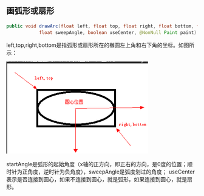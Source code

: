 ## 画弧形或扇形
```java
public void drawArc(float left, float top, float right, float bottom, float startAngle,
            float sweepAngle, boolean useCenter, @NonNull Paint paint)
```
left,top,right,bottom是指弧形或扇形所在的椭圆左上角和右下角的坐标。如图所示：

![](./11.png)

startAngle是弧形的起始角度（x轴的正方向，即正右的方向，是0度的位置；顺时针为正角度，逆时针为负角度），sweepAngle是弧度划过的角度；
useCenter表示是否连接到圆心，如果不连接到圆心，就是弧形，如果连接到圆心，就是扇形。
